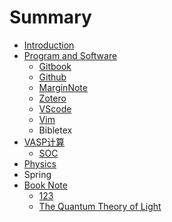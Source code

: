 # Summary

* [Introduction](README.md)
* [Program and Software](chapter1.md)
  * [Gitbook](chapter1/123.md)
  * [Github](chapter1/github.md)
  * [MarginNote](chapter1/merginnote.md)
  * [Zotero](chapter1/zotero.md)
  * [VScode](chapter1/vscode.md)
  * [Vim](chapter1/vim.md)
  * Bibletex
* [VASP计算](456.md)
  * [SOC](456/soc.md)
* [Physics](physics.md)
* Spring
* [Book Note](book-note.md)
  * [123](123.md)
  * [The Quantum Theory of Light](the-quantum-theory-of-light.md)

